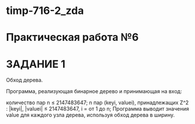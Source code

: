 # timp-716-2_zda
# Практическая работа №6
# ЗАДАНИЕ 1
   Обход дерева.

Программа, реализующая бинарное дерево и принимающая на вход:

количество пар n ≤ 2147483647;
n пар (keyi, valuei), принадлежащих Z^2 : |keyi|, |valuei| ≤ 2147483647, i = от 1 до n;
Программа выводит значения value для каждого узла дерева, используя обход дерева в ширину.
